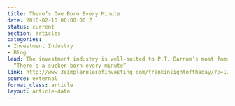 ```yaml
---
title: There’s One Born Every Minute
date: 2016-02-10 00:00:00 Z
status: current
section: articles
categories: 
- Investment Industry
- Blog
lead: The investment industry is well-suited to P.T. Barnum’s most famous utterance,
  “There’s a sucker born every minute”
link: http://www.3simplerulesofinvesting.com/frankinsightoftheday/?p=1297
source: external
format_class: article
layout: article-data
---
```


